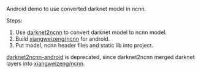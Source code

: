 Android demo to use converted darknet model in ncnn. 

Steps:

1. Use [darknet2ncnn](https://github.com/xiangweizeng/darknet2ncnn) to convert darknet model to ncnn model.
2. Build [xiangweizeng/ncnn](https://github.com/xiangweizeng/ncnn) for android.
3. Put model, ncnn header files and static lib into project.

[darknet2ncnn-android](https://github.com/paleomoon/darknet2ncnn-android) is deprecated, since darknet2ncnn merged darknet layers into [xiangweizeng/ncnn](https://github.com/xiangweizeng/ncnn).
